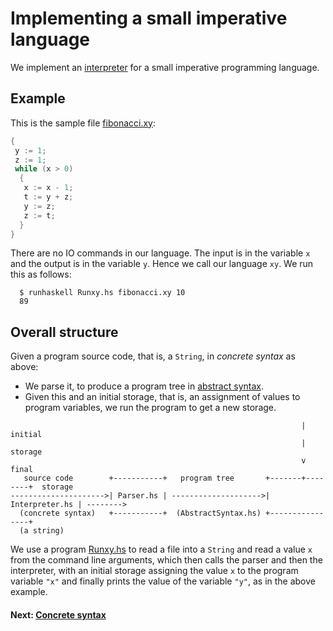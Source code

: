 # Implementing a small imperative language

We implement an [interpreter](https://en.wikipedia.org/wiki/Interpreter_(computing)) for a small imperative programming language.

## Example

This is the sample file [fibonacci.xy](fibonacci.xy):
```java
{
 y := 1;
 z := 1;
 while (x > 0)
  {
   x := x - 1;
   t := y + z;
   y := z;
   z := t;
  }
}
```
There are no IO commands in our language. The input is in the variable `x` and the output is in the variable `y`. Hence we call our language `xy`. We run this as follows:
```
  $ runhaskell Runxy.hs fibonacci.xy 10
  89
```

## Overall structure

Given a program source code, that is, a `String`, in *concrete syntax* as above:
  * We parse it, to produce a program tree in [abstract syntax](https://en.wikipedia.org/wiki/Abstract_syntax_tree).
  * Given this and an initial storage, that is, an assignment of values to program variables, we run the program to get a new storage.

```
                                                                 | initial
                                                                 | storage
                                                                 v           final
   source code        +-----------+   program tree       +-------+--------+  storage
--------------------->| Parser.hs | -------------------->| Interpreter.hs | -------->
  (concrete syntax)   +-----------+  (AbstractSyntax.hs) +----------------+
  (a string)
```
We use a program [Runxy.hs](Runxy.md) to read a file into a `String` and read a value `x` from the command line arguments, which then calls the parser and then the interpreter, with an initial storage assigning the value `x` to the program variable `"x"` and finally prints the value of the variable `"y"`, as in the above example.

#### Next: [Concrete syntax](ConcreteSyntax.md)

